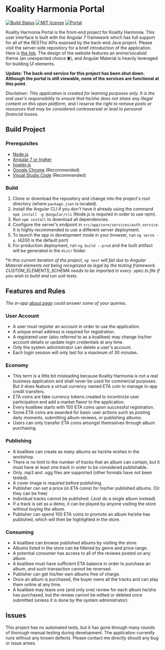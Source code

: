 # Koality Harmonia Portal
[![Build Status](https://travis-ci.org/Kairn/koality-harmonia-portal.svg?branch=master)](https://travis-ci.org/Kairn/koality-harmonia-portal)
[![MIT license](https://img.shields.io/badge/License-MIT-blue.svg)](https://opensource.org/licenses/MIT)
[![Portal](https://img.shields.io/badge/Portal-Open-green)](http://esoma-sekh.s3-website.us-east-2.amazonaws.com/)

Koality Harmonia Portal is the front-end project for Koality Harmonia. This user interface is built with the Angular 7 framework which has full support for all of the RESTful APIs exposed by the back-end Java project. Please visit the server-side repository for a brief introduction of the application. Here is [the link](https://github.com/Kairn/koality-harmonia-rest). The design of the website features an anime/vocaloid theme (an unexpected choice :four_leaf_clover:), and Angular Material is heavily leveraged for building UI elements.

**Update: The back-end service for this project has been shut down. Although the portal is still viewable, none of the services are functional at this point.**

*Disclaimer: This application is created for learning purposes only. It is the end user's responsibility to ensure that he/she does not share any illegal content on this open platform, and I reserve the right to remove posts or resources that may be considered controversial or lead to personal financial losses.*

## Build Project
### Prerequisites
* [Node.js](https://nodejs.org/en/)
* [Angular 7 or higher](https://angular.io/)
* [howler.js](https://howlerjs.com/)
* [Google Chrome](https://www.google.com/chrome/) (Recommended)
* [Visual Studio Code](https://code.visualstudio.com/) (Recommended)

### Build
1. Clone or download the repository and change into the project's root directory (where `package.json` is located).
2. Install the Angular CLI if you don't have it already using the command `npm install -g @angular/cli` (Node.js is required in order to use npm).
3. Run `npm install` to download all dependencies.
4. Configure the server's endpoint in `src/app/core/services/auth.service`. It is highly recommended to use a different server deployment.
5. To launch the app in development mode in your browser, run `ng serve -o`. (4200 is the default port)
6. For production deployment, run `ng build --prod` and the built artifact will be generated in the `dist/` folder.

**In this current iteration of the project, `ng test` will fail due to Angular Material elements not being recognized as legal by the testing framework. CUSTOM_ELEMENTS_SCHEMA needs to be imported in every .spec.ts file if you wish to build and run unit tests.*

## Features and Rules
*The in-app [about page](http://esoma-sekh.s3-website.us-east-2.amazonaws.com/about) could answer some of your queries.*

### User Account
* A user must register an account in order to use the application.
* A unique email address is required for registration.
* A registered user (also referred to as a koalibee) may change his/her account details or update login credentials at any time.
* Only the system administrator can delete a user's account.
* Each login session will only last for a maximum of 30 minutes.

### Economy
* This term is a little bit misleading because Koality Harmonia is not a real business application and shall never be used for commercial purposes. But it does feature a virtual currency named ETA coin to manage in-app credit transfers.
* ETA coins are fake currency tokens created to incentivize user participation and add a market flavor to the application.
* Every koalibee starts with 100 ETA coins upon successful registration.
* Some ETA coins are awarded for basic user actions such as posting daily moments, submitting album reviews, or publishing albums.
* Users can only transfer ETA coins amongst themselves through album purchasing.

### Publishing
* A koalibee can create as many albums as he/she wishes in the workshop.
* There is no limit to the number of tracks that an album can contain, but it must have at least one track in order to be considered publishable.
* Only .mp3 and .ogg files are supported (other formats have not been tested).
* A cover image is required before publishing.
* Publisher can set a price (in ETA coins) for his/her published albums. (Or they can be free)
* Individual tracks cannot be published. (Just do a single album instead)
* If a track is set as a demo, it can be played by anyone visiting the store without buying the album.
* Publisher can spend 100 ETA coins to promote an album he/she has published, which will then be highlighted in the store.

### Consuming
* A koalibee can browse published albums by visiting the store.
* Albums listed in the store can be filtered by genre and price range.
* A potential consumer has access to all of the reviews posted on any album.
* A koalibee must have sufficient ETA balance in order to purchase an album, and such transaction cannot be reversed.
* Publisher can get his/her own albums free of charge.
* Once an album is purchased, the buyer owns all the tracks and can play them online at any time.
* A koalibee may leave one (and only one) review for each album he/she has purchased, but the review cannot be edited or deleted once submitted (unless it is done by the system administrator).

## Issues
This project has no automated tests, but it has gone through many rounds of thorough manual testing during development. The application currently runs without any known defects. Please contact me directly should any bug or issue arises.